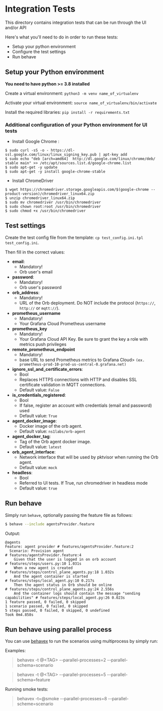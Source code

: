 # Integration Tests
This directory contains integration tests that can be run through the UI and/or API


Here's what you'll need to do in order to run these tests:
- Setup your python environment
- Configure the test settings
- Run behave

## Setup your Python environment

<b>You need to have python >= 3.8 installed</b> 

Create a virtual environment: `python3 -m venv name_of_virtualenv`

Activate your virtual environment: `source name_of_virtualenv/bin/activate`

Install the required libraries: `pip install -r requirements.txt`


### Additional configuration of your Python environment for UI tests
- Install Google Chrome :
```
$ sudo curl -sS -o - https://dl-ssl.google.com/linux/linux_signing_key.pub | apt-key add
$ sudo echo "deb [arch=amd64]  http://dl.google.com/linux/chrome/deb/ stable main" >> /etc/apt/sources.list.d/google-chrome.list
$ sudo apt-get -y update
$ sudo apt-get -y install google-chrome-stable
```

- Install ChromeDriver
```
$ wget https://chromedriver.storage.googleapis.com/$(google-chrome --product-version)/chromedriver_linux64.zip
$ unzip chromedriver_linux64.zip
$ sudo mv chromedriver /usr/bin/chromedriver
$ sudo chown root:root /usr/bin/chromedriver
$ sudo chmod +x /usr/bin/chromedriver
```

## Test settings
Create the test config file from the template: `cp test_config.ini.tpl test_config.ini`.

Then fill in the correct values:

- **email**:
  - Mandatory!
  - Orb user's email
- **password**:
  - Mandatory!
  - Orb user's password
- **orb_address**:
  - Mandatory!
  - URL of the Orb deployment. Do NOT include the protocol (`https://`, `http://` or `mqtt://`).
- **prometheus_username**
  - Mandatory!
  - Your Grafana Cloud Prometheus username
- **prometheus_key**
  - Mandatory!
  - Your Grafana Cloud API Key. Be sure to grant the key a role with metrics push privileges
- **remote_prometheus_endpoint**
  - Mandatory!
  - base URL to send Prometheus metrics to Grafana Cloud> `(ex. prometheus-prod-10-prod-us-central-0.grafana.net)`
- **ignore_ssl_and_certificate_errors**:
  - Bool
  - Replaces HTTPS connections with HTTP and disables SSL certificate validation in MQTT connections.
  - Default value: `False`
- **is_credentials_registered**:
  - Bool
  - If false, register an account with credentials (email and password) used
  - Default value: `True`
- **agent_docker_image**:
  - Docker image of the orb agent.
  - Default value: `ns1labs/orb-agent`
- **agent_docker_tag**:
  - Tag of the Orb agent docker image.
  - Default value: `latest`
- **orb_agent_interface**:
  - Network interface that will be used by pktvisor when running the Orb agent.
  - Default value: `mock`
- **headless**:
  - Bool
  - Referred to UI tests. If True, run chromedriver in headless mode
  - Default value: `true`

## Run behave
Simply run `behave`, optionally passing the feature file as follows:

```sh
$ behave --include agentsProvider.feature
```
Output:
```text
@agents
Feature: agent provider # features/agentsProvider.feature:2
  Scenario: Provision agent                                                  # features/agentsProvider.feature:4
    Given that the user is logged in on orb account                                         # features/steps/users.py:10 1.031s
    When a new agent is created                                              # features/steps/control_plane_agents.py:18 1.032s
    And the agent container is started                                       # features/steps/local_agent.py:10 0.217s
    Then the agent status in Orb should be online                            # features/steps/control_plane_agents.py:24 2.556s
    And the container logs should contain the message "sending capabilities" # features/steps/local_agent.py:26 0.023s
1 feature passed, 0 failed, 0 skipped
1 scenario passed, 0 failed, 0 skipped
5 steps passed, 0 failed, 0 skipped, 0 undefined
Took 0m4.858s

```

## Run behave using parallel process
 
You can use [behavex](https://github.com/hrcorval/behavex) to run the scenarios using multiprocess by simply run:

Examples:

> behavex -t @\<TAG\> --parallel-processes=2 --parallel-schema=scenario

> behavex -t @\<TAG\> --parallel-processes=5 --parallel-schema=feature

Running smoke tests:

> behavex -t=@smoke --parallel-processes=8 --parallel-scheme=scenario
